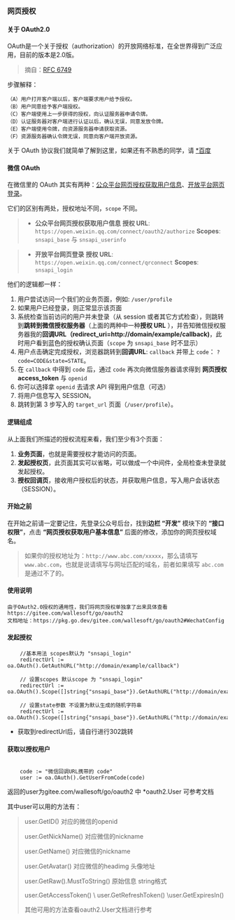 ### 网页授权

#### 关于 OAuth2.0

OAuth是一个关于授权（authorization）的开放网络标准，在全世界得到广泛应用，目前的版本是2.0版。

> 摘自：[RFC 6749](https://datatracker.ietf.org/doc/rfc6749/?include_text=1)

步骤解释：

    （A）用户打开客户端以后，客户端要求用户给予授权。
    （B）用户同意给予客户端授权。
    （C）客户端使用上一步获得的授权，向认证服务器申请令牌。
    （D）认证服务器对客户端进行认证以后，确认无误，同意发放令牌。
    （E）客户端使用令牌，向资源服务器申请获取资源。
    （F）资源服务器确认令牌无误，同意向客户端开放资源。

关于 OAuth 协议我们就简单了解到这里，如果还有不熟悉的同学，请 [*百度](https://www.baidu.com/s?wd=oauth2.0)

#### 微信 OAuth

在微信里的 OAuth 其实有两种：[公众平台网页授权获取用户信息](http://mp.weixin.qq.com/wiki/9/01f711493b5a02f24b04365ac5d8fd95.html)、[开放平台网页登录](https://open.weixin.qq.com/cgi-bin/showdocument?action=dir_list&t=resource/res_list&verify=1&id=open1419316505&token=&lang=zh_CN)。

它们的区别有两处，授权地址不同，`scope` 不同。

>  - **公众平台网页授权获取用户信息**
    **授权 URL**: `https://open.weixin.qq.com/connect/oauth2/authorize`
    **Scopes**: `snsapi_base` 与 `snsapi_userinfo`

>  - **开放平台网页登录**
    **授权 URL**: `https://open.weixin.qq.com/connect/qrconnect`
    **Scopes**: `snsapi_login`

他们的逻辑都一样：

  1. 用户尝试访问一个我们的业务页面，例如: `/user/profile`
  2. 如果用户已经登录，则正常显示该页面
  3. 系统检查当前访问的用户并未登录（从 session 或者其它方式检查），则跳转到**跳转到微信授权服务器**（上面的两种中一种**授权 URL**  ），并告知微信授权服务器我的**回调URL（redirect_uri=http://domain/example/callback)**，此时用户看到蓝色的授权确认页面（`scope` 为 `snsapi_base` 时不显示）
  4. 用户点击确定完成授权，浏览器跳转到**回调URL**: `callback` 并带上 `code`： `?code=CODE&state=STATE`。
  5. 在 `callback` 中得到 `code` 后，通过 `code` 再次向微信服务器请求得到 **网页授权 access_token** 与 `openid`
  6. 你可以选择拿 `openid` 去请求 API 得到用户信息（可选）
  7. 将用户信息写入 SESSION。
  8. 跳转到第 3 步写入的 `target_url` 页面（`/user/profile`）。

>
>
#### 逻辑组成

从上面我们所描述的授权流程来看，我们至少有3个页面：

  1. **业务页面**，也就是需要授权才能访问的页面。
  2. **发起授权页**，此页面其实可以省略，可以做成一个中间件，全局检查未登录就发起授权。
  3. **授权回调页**，接收用户授权后的状态，并获取用户信息，写入用户会话状态（SESSION）。

#### 开始之前

在开始之前请一定要记住，先登录公众号后台，找到**边栏 “开发”** 模块下的 **“接口权限”**，点击 **“网页授权获取用户基本信息”** 后面的修改，添加你的网页授权域名。

> 如果你的授权地址为：`http://www.abc.com/xxxxx`，那么请填写 `www.abc.com`，也就是说请填写与网址匹配的域名，前者如果填写 `abc.com` 是通过不了的。

#### 使用说明
    由于OAuth2.0授权的通用性，我们将网页授权单独拿了出来具体查看
    https://gitee.com/wallesoft/go/oauth2
    文档地址：https://pkg.go.dev/gitee.com/wallesoft/go/oauth2#WechatConfig

#### 发起授权

```golang
    //基本用法 scopes默认为 "snsapi_login"
    redirectUrl := oa.OAuth().GetAuthURL("http://domain/example/callback")

    // 设置scopes 默认scope 为 "snsapi_login"
    redirectUrl := oa.OAuth().Scope([]string{"snsapi_base"}).GetAuthURL("http://domain/example/callback")

    // 设置state参数 不设置为默认生成的随机字符串
    redirectUrl := oa.OAuth().Scope([]string{"snsapi_base"}).GetAuthURL("http://domain/example/callback","set_state_here")
```
* 获取到redirectUrl后，请自行进行302跳转

#### 获取以授权用户

```golang

    code := "微信回调URL携带的 code"
    user := oa.OAuth().GetUserFromCode(code)

```

 返回的user为gitee.com/wallesoft/go/oauth2 中 *oauth2.User 可参考文档

其中user可以用的方法有：

> user.GetID()         对应的微信的openid
>
> user.GetNickName()   对应微信的nickname
>
> user.GetName() 对应微信的nickname
>
> user.GetAvatar() 对应微信的headimg 头像地址
>
> user.GetRaw().MustToString() 原始信息 string格式
>
> user.GetAccessToken() \ user.GetRefreshToken() \user.GetExpiresIn()
> 
> 其他可用的方法查看oauth2.User文档进行参考


